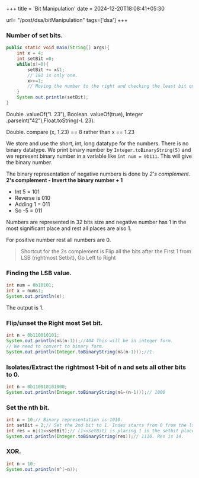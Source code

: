 +++
title = 'Bit Manipulation'
date = 2024-12-20T18:08:41+05:30

url= "/post/dsa/bitManipulation"
tags=['dsa']
+++

### Number of set bits.

```java
public static void main(String[] args){
    int x = 4;
    int setBit =0;
    while(x!=0){
        setBit += x&1;
        // 1&1 is only one.
        x>>=1;
        // Moving the number to the right and checking the least bit one by one.
    }
    System.out.println(setBit);
}
```

Double .valueOf(“l. 23”), Boolean. valueOf(true), Integer .parseInt(“42”),Float.toString(-l. 23).

Double. compare (x, 1.23) == 8 rather than x == 1.23

We store and use the short, int, long datatype for the numbers. There is no binary datatype. We print binary number by `Integer.toBinaryString(5)` and we represent binary number in a variable like `int num = 0b111`. This will give the binary number.

The binary representation of negative numbers is done by *2's complement*.
**2's complement - Invert the binary number + 1**

- Int 5 = 101
- Reverse is 010
- Adding 1 = 011
- So -5 = 011

Numbers are represented in 32 bits size and negative number has 1 in the most significant place and rest all places are also 1.

For positive number rest all numbers are 0.

> Shortcut for the 2s complement is Flip all the bits after the First 1 from LSB (rightmost Setbit), Go Left to Right

### Finding the LSB value.
```java
int num = 0b10101;
int x = num&1;
System.out.println(x);
```
The output is 1.

### Flip/unset the Right most Set bit.
```java
int n = 0b110010101;
System.out.println(n&(n-1));//404 This will be in integer form. 
// We need to convert to binary form.
System.out.println(Integer.toBinaryString(n&(n-1)));//1.
```
### Isolates/Extract the rightmost 1-bit of n and sets all other bits to 0.
```java
int n = 0b110010101000;
System.out.println(Integer.toBinaryString(n&~(n-1)));// 1000
```

### Set the nth bit.
```java
int n = 10;// Binary representation is 1010.
int setBit = 2;// Set the 2nd bit to 1. Index starts from 0 from the lsb. The output should be 1110.
int res = n|(1<<setBit);// (1<<setBit) is placing 1 in the setbit place.
System.out.println(Integer.toBinaryString(res));// 1110. Res is 14.
```

### XOR.
```java
int n = 10;
System.out.println(n^(~n));
```